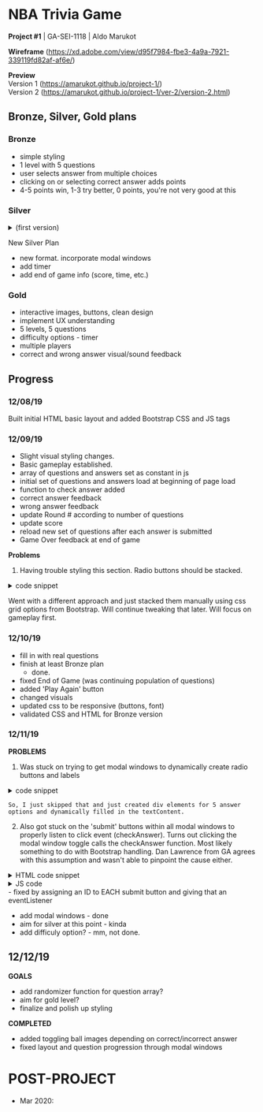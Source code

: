 # NBA Trivia Game

**Project #1** | GA-SEI-1118 | Aldo Marukot

**Wireframe**
(https://xd.adobe.com/view/d95f7984-fbe3-4a9a-7921-339119fd82af-af6e/)

**Preview** <br>
Version 1 (https://amarukot.github.io/project-1/) <br>
Version 2 (https://amarukot.github.io/project-1/ver-2/version-2.html)

## Bronze, Silver, Gold plans

### Bronze

- simple styling
- 1 level with 5 questions
- user selects answer from multiple choices
- clicking on or selecting correct answer adds points
- 4-5 points win, 1-3 try better, 0 points, you're not very good at this

### Silver

<details><summary>(first version)</summary>
* better css styling, incorporating images and better visuals
* 2 or 3 levels
* certain questions gets more points
* finishing game with a certain number of points, give rating (Excellent, Good, Poor)
* display points
</details>

New Silver Plan

- new format. incorporate modal windows
- add timer
- add end of game info (score, time, etc.)

### Gold

- interactive images, buttons, clean design
- implement UX understanding
- 5 levels, 5 questions
- difficulty options - timer
- multiple players
- correct and wrong answer visual/sound feedback

## Progress

### 12/08/19

Built initial HTML basic layout and added Bootstrap CSS and JS tags

### 12/09/19

- Slight visual styling changes.
- Basic gameplay established.
- array of questions and answers set as constant in js
- initial set of questions and answers load at beginning of page load
- function to check answer added
- correct answer feedback
- wrong answer feedback
- update Round # according to number of questions
- update score
- reload new set of questions after each answer is submitted
- Game Over feedback at end of game

**Problems**

1. Having trouble styling this section. Radio buttons should be stacked.

<details><summary>code snippet</summary>

```
 <main>
        <h2 id="active-round">Round 1</h2>
        <!-- having trouble stacking the radio inputs as a column. it should be stacked by default in bootstrap. -->
        <section id="active-modal" class="column">
            <h5 id="active-question" data-question=0>Question 1</h5>
            <form class="form-check form-group">
                <input class="form-check-input answer-choices" type="radio" id="question-1" ></input>
                <label for="question-1">answer a</label>
                <input class="form-check-input answer-choices" type="radio" id="question-2" ></input>
                <label for="question-1">answer b</label>
                <input class="form-check-input answer-choices" type="radio" id="question-3" ></input>
                <label for="question-1">answer c</label>
                <input class="form-check-input answer-choices" type="radio" id="question-4" ></input>
                <label for="question-1">answer d</label>
                <input class="form-check-input answer-choices" type="radio" id="question-5" ></input>
                <label for="question-1">answer e</label>
                <button>Submit Answer</button>
            </form>
        </section>
    </main>
```

</details>

Went with a different approach and just stacked them manually using css grid options from Bootstrap. Will continue tweaking that later. Will focus on gameplay first.

### 12/10/19

- fill in with real questions
- finish at least Bronze plan
  - done.
- fixed End of Game (was continuing population of questions)
- added 'Play Again' button
- changed visuals
- updated css to be responsive (buttons, font)
- validated CSS and HTML for Bronze version

### 12/11/19

**PROBLEMS**

1. Was stuck on trying to get modal windows to dynamically create radio buttons and labels

<details><summary>code snippet</summary>

```
questionTitle.forEach((item) => {
    item.textContent = triviaQuestions[questionIndex].question
    let optArr = triviaQuestions[questionIndex].options
    optArr.forEach (item => {
        let currAnsCh = document.querySelector("[data-optionset='"+questionIndex+"']")
        currAnsCh.appendChild(newOptionNode)
        newOptionLabelNode.textContent = item
        currAnsCh.appendChild(newOptionLabelNode)

    })
})
```

</details>

    So, I just skipped that and just created div elements for 5 answer options and dynamically filled in the textContent.

2. Also got stuck on the 'submit' buttons within all modal windows to properly listen to click event (checkAnswer). Turns out clicking the modal window toggle calls the checkAnswer function. Most likely something to do with Bootstrap handling. Dan Lawrence from GA agrees with this assumption and wasn't able to pinpoint the cause either.

<details><summary>HTML code snippet</summary>

```
<main class="row align-items-center mx-4">
        <section class="round-section col mx-1">
            <div class="round-number" data-toggle="modal" data-target="#modal-1">ROUND 1</div>
            <!-- Question 1 modal -->
            <div class="modal fade text-dark" id="modal-1" tabindex="-1" role="dialog" aria-labelledby="exampleModalLabel" aria-hidden="true">
                <div class="modal-dialog" role="document">
                    <div class="modal-content">
                        <div class="modal-header">
                            <h5 class="modal-title" id="modal-1-label">Modal title</h5>
                        </div>
                        <div class="modal-body" id="modal-1-choices">
                            <!-- answer options here -->
                            <form class="form-check row">
                                <input class="radio-buttons" type="radio" name="answer-options" id="question-1" value="">
                                <label for="question-1" class="ans-opt-labels-1"></label>
                                <div class="w-100"></div>
                                <input class="radio-buttons" type="radio" name="answer-options" id="question-1" value="">
                                <label for="question-1" class="ans-opt-labels-1"></label>
                                <div class="w-100"></div>
                                <input class="radio-buttons" type="radio" name="answer-options" id="question-1" value="">
                                <label for="question-1" class="ans-opt-labels-1"></label>
                                <div class="w-100"></div>
                                <input class="radio-buttons" type="radio" name="answer-options" id="question-1" value="">
                                <label for="question-1" class="ans-opt-labels-1"></label>
                                <div class="w-100"></div>
                                <input class="radio-buttons" type="radio" name="answer-options" id="question-1" value="">
                                <label for="question-1" class="ans-opt-labels-1"></label>
                                <div class="w-100"></div>
                                <button type="button" class="btn btn-primary submit-buttons" data-toggle="modal" data-target="#modal-2">Submit</button>
                            </form>
                        </div>
                    </div>
                </div>
            </div>
        </section>
    </main>
```

</details>

<details><summary>JS code</summary>

```var questionIndex = 1;
var submitButtons = document.querySelectorAll(".submit-buttons");
var playerScore = 0;
var modalTitle = document.querySelectorAll(".modal-title");

var modalBody = document.querySelectorAll(".modal-body");

var radioButtons = document.querySelectorAll(".radio-buttons")


modalTitle.forEach(item => {
    item.textContent = triviaQuestions[questionIndex].question;
    console.log(item.textContent);

});

modalBody.forEach(item => {
    let opt = triviaQuestions[questionIndex].options;
    let answerOptionLabels = document.querySelectorAll(".ans-opt-labels-1");
    answerOptionLabels.forEach((item, i) => {
        item.textContent = opt[i];
    });
});

submitButtons.forEach(item => {
    addEventListener("click", checkAnswer);
});

function checkAnswer (e){
    e.preventDefault();
    console.log(e);
    console.trace();
    //grab selected answer
    var selectedAnswer;
    radioButtons.forEach(item => {
        if (item.checked) {
            selectedAnswer = item.value;
            console.log(selectedAnswer);
        };
    });
};
```

</details>
    - fixed by assigning an ID to EACH submit button and giving that an eventListener

- add modal windows - done
- aim for silver at this point - kinda
- add difficuly option? - mm, not done.

## 12/12/19

**GOALS**

- add randomizer function for question array?
- aim for gold level?
- finalize and polish up styling

**COMPLETED**

- added toggling ball images depending on correct/incorrect answer
- fixed layout and question progression through modal windows

# POST-PROJECT

- Mar 2020:
